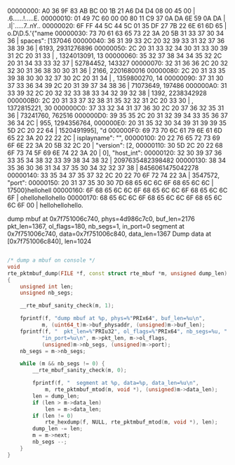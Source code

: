 00000000: A0 36 9F 83 AB BC 00 1B 21 A6 D4 D4 08 00 45 00 | .6......!.....E.
00000010: 01 49 7C 60 00 00 80 11 C9 37 0A DA 6E 59 0A DA | .I|`.....7..nY..
00000020: 6F FF 44 5C 44 5C 01 35 DF 27 7B 22 6E 61 6D 65 | o.D\D\.5.'{"name
00000030: 73 70 61 63 65 73 22 3A 20 5B 31 33 37 30 34 36 | spaces": [137046
00000040: 36 31 39 33 2C 20 32 39 33 31 32 37 36 38 39 36 | 6193, 2931276896
00000050: 2C 20 31 33 32 34 30 31 33 30 39 31 2C 20 31 33 | , 1324013091, 13
00000060: 35 32 37 38 34 34 35 32 2C 20 31 34 33 33 32 37 | 52784452, 143327
00000070: 32 31 36 36 2C 20 32 32 30 31 36 38 30 30 31 36 | 2166, 2201680016
00000080: 2C 20 31 33 35 39 38 30 30 32 37 30 2C 20 31 34 | , 1359800270, 14
00000090: 37 31 30 37 33 36 34 39 2C 20 31 39 37 34 38 36 | 71073649, 197486
000000A0: 31 33 39 32 2C 20 32 32 33 38 33 34 32 39 32 38 | 1392, 2238342928
000000B0: 2C 20 31 33 37 32 38 31 35 32 32 31 2C 20 33 30 | , 1372815221, 30
000000C0: 37 33 32 34 31 37 36 30 2C 20 37 36 32 35 31 36 | 73241760, 762516
000000D0: 39 35 35 2C 20 31 32 39 34 33 35 36 37 36 34 2C | 955, 1294356764,
000000E0: 20 31 35 32 30 34 39 31 39 39 35 5D 2C 20 22 64 |  1520491995], "d
000000F0: 69 73 70 6C 61 79 6E 61 6D 65 22 3A 20 22 22 2C | isplayname": "",
00000100: 20 22 76 65 72 73 69 6F 6E 22 3A 20 5B 32 2C 20 |  "version": [2,
00000110: 30 5D 2C 20 22 68 6F 73 74 5F 69 6E 74 22 3A 20 | 0], "host_int":
00000120: 32 30 39 37 36 33 35 34 38 32 33 39 38 34 38 32 | 2097635482398482
00000130: 38 34 35 36 30 36 31 34 37 35 30 34 32 32 37 38 | 8456061475042278
00000140: 33 35 34 37 35 37 32 2C 20 22 70 6F 72 74 22 3A | 3547572, "port":
00000150: 20 31 37 35 30 30 7D 68 65 6C 6C 6F 68 65 6C 6C |  17500}hellohell
00000160: 6F 68 65 6C 6C 6F 68 65 6C 6C 6F 68 65 6C 6C 6F | ohellohellohello
00000170: 68 65 6C 6C 6F 68 65 6C 6C 6F 68 65 6C 6C 6F 00 | hellohellohello.

dump mbuf at 0x7f751006c740, phys=4d986c7c0, buf_len=2176
  pkt_len=1367, ol_flags=180, nb_segs=1, in_port=0
  segment at 0x7f751006c740, data=0x7f751006c840, data_len=1367
  Dump data at [0x7f751006c840], len=1024


```c++

/* dump a mbuf on console */
void
rte_pktmbuf_dump(FILE *f, const struct rte_mbuf *m, unsigned dump_len)
{
	unsigned int len;
	unsigned nb_segs;

	__rte_mbuf_sanity_check(m, 1);

	fprintf(f, "dump mbuf at %p, phys=%"PRIx64", buf_len=%u\n",
	       m, (uint64_t)m->buf_physaddr, (unsigned)m->buf_len);
	fprintf(f, "  pkt_len=%"PRIu32", ol_flags=%"PRIx64", nb_segs=%u, "
	       "in_port=%u\n", m->pkt_len, m->ol_flags,
	       (unsigned)m->nb_segs, (unsigned)m->port);
	nb_segs = m->nb_segs;

	while (m && nb_segs != 0) {
		__rte_mbuf_sanity_check(m, 0);

		fprintf(f, "  segment at %p, data=%p, data_len=%u\n",
			m, rte_pktmbuf_mtod(m, void *), (unsigned)m->data_len);
		len = dump_len;
		if (len > m->data_len)
			len = m->data_len;
		if (len != 0)
			rte_hexdump(f, NULL, rte_pktmbuf_mtod(m, void *), len);
		dump_len -= len;
		m = m->next;
		nb_segs --;
	}
}

```
